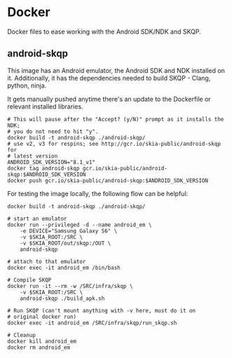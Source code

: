 Docker
======

Docker files to ease working with the Android SDK/NDK and SKQP.

android-skqp
-------------

This image has an Android emulator, the Android SDK and NDK installed on it.
Additionally, it has the dependencies needed to build SKQP - Clang, python, ninja.

It gets manually pushed anytime there's an update to the Dockerfile or relevant
installed libraries.

    # This will pause after the "Accept? (y/N)" prompt as it installs the NDK;
    # you do not need to hit "y".
    docker build -t android-skqp ./android-skqp/
    # use v2, v3 for respins; see http://gcr.io/skia-public/android-skqp for
    # latest version
    ANDROID_SDK_VERSION="8.1_v1"
    docker tag android-skqp gcr.io/skia-public/android-skqp:$ANDROID_SDK_VERSION
    docker push gcr.io/skia-public/android-skqp:$ANDROID_SDK_VERSION


For testing the image locally, the following flow can be helpful:

    docker build -t android-skqp ./android-skqp/

    # start an emulator
    docker run --privileged -d --name android_em \
        -e DEVICE="Samsung Galaxy S6" \
        -v $SKIA_ROOT:/SRC \
        -v $SKIA_ROOT/out/skqp:/OUT \
        android-skqp

    # attach to that emulator
    docker exec -it android_em /bin/bash

    # Compile SKQP
    docker run -it --rm -w /SRC/infra/skqp \
        -v $SKIA_ROOT:/SRC \
        android-skqp ./build_apk.sh

    # Run SKQP (can't mount anything with -v here, must do it on
    # original docker run)
    docker exec -it android_em /SRC/infra/skqp/run_skqp.sh

    # Cleanup
    docker kill android_em
    docker rm android_em
